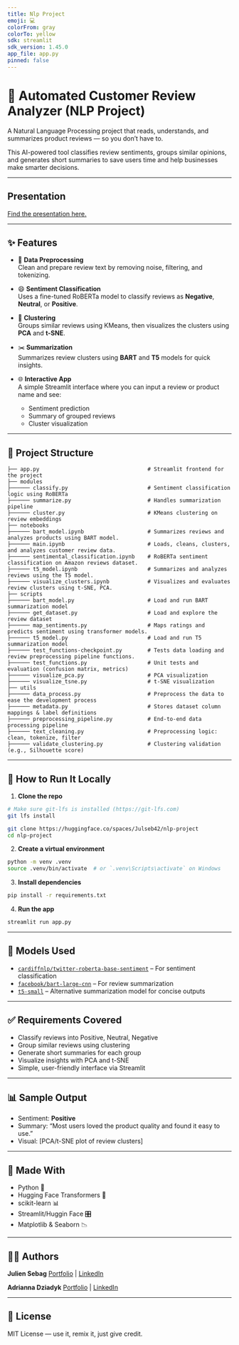 ```yaml
---
title: Nlp Project
emoji: 💻
colorFrom: gray
colorTo: yellow
sdk: streamlit
sdk_version: 1.45.0
app_file: app.py
pinned: false
---
```



# 🤖 Automated Customer Review Analyzer (NLP Project)

A Natural Language Processing project that reads, understands, and summarizes product reviews — so you don’t have to.

This AI-powered tool classifies review sentiments, groups similar opinions, and generates short summaries to save users time and help businesses make smarter decisions.

---

## Presentation

[Find the presentation here.](https://docs.google.com/presentation/d/1_Wk2V2OrqbPNxMUI6sO4ucQ6G6LpNaI9QiYXthlzkTQ/edit?usp=sharing)

---

## ✨ Features

- 🧼 **Data Preprocessing**  
  Clean and prepare review text by removing noise, filtering, and tokenizing.

- 😄 **Sentiment Classification**  
  Uses a fine-tuned RoBERTa model to classify reviews as **Negative**, **Neutral**, or **Positive**.

- 🧩 **Clustering**  
  Groups similar reviews using KMeans, then visualizes the clusters using **PCA** and **t-SNE**.

- ✂️ **Summarization**  
  Summarizes review clusters using **BART** and **T5** models for quick insights.

- 🌐 **Interactive App**  
  A simple Streamlit interface where you can input a review or product name and see:
  - Sentiment prediction
  - Summary of grouped reviews
  - Cluster visualization

---

## 📂 Project Structure

```
├── app.py                                  # Streamlit frontend for the project
├── modules
├────── classify.py                         # Sentiment classification logic using RoBERTa
├────── summarize.py                        # Handles summarization pipeline
├────── cluster.py                          # KMeans clustering on review embeddings
├── notebooks
├────── bart_model.ipynb                    # Summarizes reviews and analyzes products using BART model.
├────── main.ipynb                          # Loads, cleans, clusters, and analyzes customer review data.
├────── sentimental_classification.ipynb    # RoBERTa sentiment classification on Amazon reviews dataset.
├────── t5_model.ipynb                      # Summarizes and analyzes reviews using the T5 model.
├────── visualize_clusters.ipynb            # Visualizes and evaluates review clusters using t-SNE, PCA.
├── scripts
├────── bart_model.py                       # Load and run BART summarization model
├────── get_dataset.py                      # Load and explore the review dataset
├────── map_sentiments.py                   # Maps ratings and predicts sentiment using transformer models.
├────── t5_model.py                         # Load and run T5 summarization model
├────── test_functions-checkpoint.py        # Tests data loading and review preprocessing pipeline functions.
├────── test_functions.py                   # Unit tests and evaluation (confusion matrix, metrics)
├────── visualize_pca.py                    # PCA visualization
├────── visualize_tsne.py                   # t-SNE visualization
├── utils
├────── data_process.py                     # Preprocess the data to ease the development process
├────── metadata.py                         # Stores dataset column mappings & label definitions
├────── preprocessing_pipeline.py           # End-to-end data processing pipeline
├────── text_cleaning.py                    # Preprocessing logic: clean, tokenize, filter
├────── validate_clustering.py              # Clustering validation (e.g., Silhouette score)
```

---

## 🚀 How to Run It Locally

1. **Clone the repo**  
```bash
# Make sure git-lfs is installed (https://git-lfs.com)
git lfs install

git clone https://huggingface.co/spaces/Julseb42/nlp-project
cd nlp-project
```

2. **Create a virtual environment**  
```bash
python -m venv .venv
source .venv/bin/activate  # or `.venv\Scripts\activate` on Windows
```

3. **Install dependencies**  
```bash
pip install -r requirements.txt
```

4. **Run the app**  
```bash
streamlit run app.py
```

---

## 🧠 Models Used

- [`cardiffnlp/twitter-roberta-base-sentiment`](https://huggingface.co/cardiffnlp/twitter-roberta-base-sentiment) – For sentiment classification
- [`facebook/bart-large-cnn`](https://huggingface.co/facebook/bart-large-cnn) – For review summarization
- [`t5-small`](https://huggingface.co/t5-small) – Alternative summarization model for concise outputs

---

## ✅ Requirements Covered

- Classify reviews into Positive, Neutral, Negative
- Group similar reviews using clustering
- Generate short summaries for each group
- Visualize insights with PCA and t-SNE
- Simple, user-friendly interface via Streamlit

---

## 📊 Sample Output

- Sentiment: **Positive**
- Summary: “Most users loved the product quality and found it easy to use.”
- Visual: [PCA/t-SNE plot of review clusters]

---

## 🎨 Made With

- Python 🐍
- Hugging Face Transformers 🤗
- scikit-learn 📊
- Streamlit/Huggin Face 🎛️
- Matplotlib & Seaborn 📉

---

## 👩‍💻 Authors

**Julien Sebag**
[Portfolio](https://julien-sebag.com/) | [LinkedIn](https://www.linkedin.com/in/julien-sebag/)

**Adrianna Dziadyk**
[Portfolio](https://www.adriannadziadyk.de) | [LinkedIn](https://www.linkedin.com/in/adziadyk/)

---

## 📝 License

MIT License — use it, remix it, just give credit.

